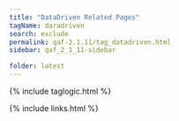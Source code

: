 ```yaml
---
title: "DataDriven Related Pages"
tagName: daradriven
search: exclude
permalink: qaf-2.1.11/tag_datadriven.html
sidebar: qaf_2_1_11-sidebar

folder: latest
---
```

{% include taglogic.html %}

{% include links.html %}

